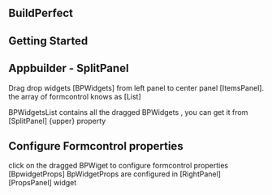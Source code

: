 ## BuildPerfect

## Getting Started

## Appbuilder - SplitPanel

Drag drop widgets [BPWidgets] from left panel to center panel [ItemsPanel].
the array of formcontrol knows as [List<BPWidgets>]

BPWidgetsList contains all the dragged BPWidgets , you can get it from [SplitPanel] {upper} property

## Configure Formcontrol properties

click on the dragged BPWiget to configure formcontrol properties [BpwidgetProps]
BpWidgetProps are configured in [RightPanel] [PropsPanel] widget

##
